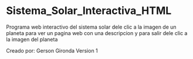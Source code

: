 # Sistema_Solar_Interactiva_HTML
Programa web interactivo del sistema solar dele clic a la imagen de un planeta para ver un pagina web con  una descripcion y para salir dele clic a la imagen del planeta

Creado por: Gerson Gironda
Version 1
